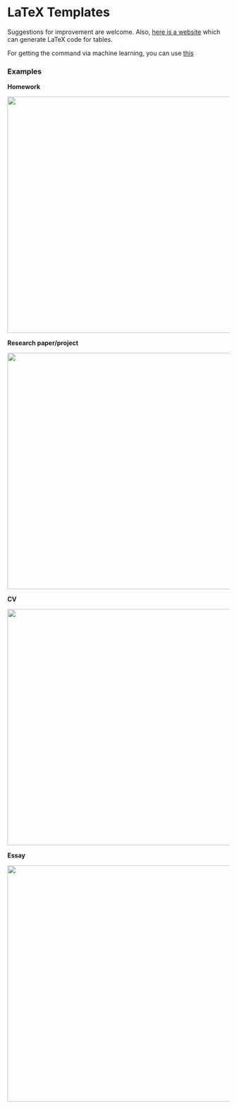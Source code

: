 # LaTeX Templates

Suggestions for improvement are welcome. Also, [here is a website](https://www.tablesgenerator.com) which can generate LaTeX code for tables.

For getting the command via machine learning, you can use [this](http://detexify.kirelabs.org/classify.html) 


### Examples


**Homework**

<kbd><a href="#"><img src="https://user-images.githubusercontent.com/6864298/50462121-2b010980-0951-11e9-8afa-55f683865f0a.png" width="535"></kbd></a>

<!---<a href="#"><img src="https://user-images.githubusercontent.com/6864298/50462122-2b99a000-0951-11e9-908c-36710d13519f.png" width="535" style="border:1px solid black"/></a>--->


**Research paper/project**

<kbd><a href="#"><img src="https://user-images.githubusercontent.com/6864298/50461912-df9a2b80-094f-11e9-8fa2-edac64ef2a9e.png" width="535"/></kbd></a>


**CV**

<kbd><a href="#"><img src="https://user-images.githubusercontent.com/6864298/50462065-d5c4f800-0950-11e9-8db9-bf004d04c211.png" width="535"/></kbd></a>


**Essay**

<kbd><a href="#"><img src="https://user-images.githubusercontent.com/6864298/50462050-c180fb00-0950-11e9-9880-a7f19ee26d3f.png" width="535"/></kbd></a>
